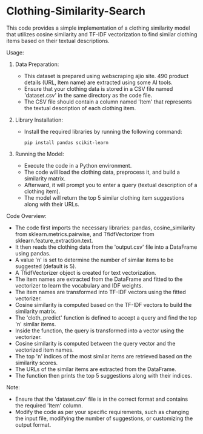 # Clothing-Similarity-Search

This code provides a simple implementation of a clothing similarity model that utilizes cosine similarity and TF-IDF vectorization to find similar clothing items based on their textual descriptions.

Usage:
1. Data Preparation:
   - This dataset is prepared using webscraping ajio site. 490 product details (URL, Item name) are extracted using some AI tools.
   - Ensure that your clothing data is stored in a CSV file named 'dataset.csv' in the same directory as the code file.
   - The CSV file should contain a column named 'Item' that represents the textual description of each clothing item.

2. Library Installation:
   - Install the required libraries by running the following command:
     ```
     pip install pandas scikit-learn
     ```

3. Running the Model:
   - Execute the code in a Python environment.
   - The code will load the clothing data, preprocess it, and build a similarity matrix.
   - Afterward, it will prompt you to enter a query (textual description of a clothing item).
   - The model will return the top 5 similar clothing item suggestions along with their URLs.

Code Overview:
- The code first imports the necessary libraries: pandas, cosine_similarity from sklearn.metrics.pairwise, and TfidfVectorizer from sklearn.feature_extraction.text.
- It then reads the clothing data from the 'output.csv' file into a DataFrame using pandas.
- A value 'n' is set to determine the number of similar items to be suggested (default is 5).
- A TfidfVectorizer object is created for text vectorization.
- The item names are extracted from the DataFrame and fitted to the vectorizer to learn the vocabulary and IDF weights.
- The item names are transformed into TF-IDF vectors using the fitted vectorizer.
- Cosine similarity is computed based on the TF-IDF vectors to build the similarity matrix.
- The 'cloth_predict' function is defined to accept a query and find the top 'n' similar items.
- Inside the function, the query is transformed into a vector using the vectorizer.
- Cosine similarity is computed between the query vector and the vectorized item names.
- The top 'n' indices of the most similar items are retrieved based on the similarity scores.
- The URLs of the similar items are extracted from the DataFrame.
- The function then prints the top 5 suggestions along with their indices.

Note:
- Ensure that the 'dataset.csv' file is in the correct format and contains the required 'Item' column.
- Modify the code as per your specific requirements, such as changing the input file, modifying the number of suggestions, or customizing the output format.
